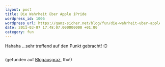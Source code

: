 ```yaml
---
layout: post
title: Die Wahrheit über Apple iPride
wordpress_id: 1006
wordpress_url: https://ganz-sicher.net/blog/fun/die-wahrheit-uber-apple-ipride/
date: 2011-03-07 17:48:07.000000000 +01:00
category: fun
---
```

Hahaha ...sehr treffend auf den Punkt gebracht! :D

<img class="borderimg centered" src="{{site.url}}/wp-content/uploads/apple_iPride.png" alt="" />

(gefunden auf <a href="http://blogausgraz.wordpress.com/2011/03/04/ohne-worte-apple-ipride-2/">Blogausgraz</a>, thx!)
